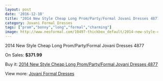 ```yaml
---
layout: post
date: '2016-12-10'
title: "2014 New Style Cheap Long Prom/Party/Formal Jovani Dresses 4877"
category: Jovani Formal Dresses
tags: ["prom","bonny","long","formal","charming"]
image: http://www.neoformal.com/10497-thickbox_default/2014-new-style-cheap-long-prom-party-formal-jovani-dresses-4877.jpg
---
```

2014 New Style Cheap Long Prom/Party/Formal Jovani Dresses 4877

On Sales: **$371.99**
<a href="https://www.neoformal.com/en/jovani-formal-dresses-2014/3663-2014-new-style-cheap-long-prom-party-formal-jovani-dresses-4877.html"><amp-img layout="responsive" width="600" height="600" src="//www.neoformal.com/10497-thickbox_default/2014-new-style-cheap-long-prom-party-formal-jovani-dresses-4877.jpg" alt="2014 New Style Cheap Long Prom/Party/Formal Jovani Dresses 4877 0" /></a>
<a href="https://www.neoformal.com/en/jovani-formal-dresses-2014/3663-2014-new-style-cheap-long-prom-party-formal-jovani-dresses-4877.html"><amp-img layout="responsive" width="600" height="600" src="//www.neoformal.com/10498-thickbox_default/2014-new-style-cheap-long-prom-party-formal-jovani-dresses-4877.jpg" alt="2014 New Style Cheap Long Prom/Party/Formal Jovani Dresses 4877 1" /></a>

Buy it: [2014 New Style Cheap Long Prom/Party/Formal Jovani Dresses 4877](https://www.neoformal.com/en/jovani-formal-dresses-2014/3663-2014-new-style-cheap-long-prom-party-formal-jovani-dresses-4877.html "2014 New Style Cheap Long Prom/Party/Formal Jovani Dresses 4877")

View more: [Jovani Formal Dresses](https://www.neoformal.com/en/49-jovani-formal-dresses-2014 "Jovani Formal Dresses")